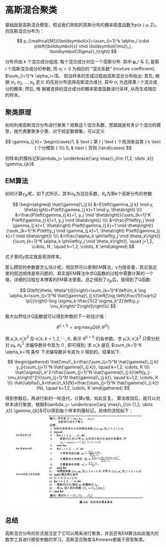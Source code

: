 # 高斯混合聚类


基础就是高斯混合模型，假设我们熟知的高斯分布的概率密度函数为$p(x\mid \mu, \Sigma)$。则高斯混合分布为：

$$
p_{\mathcal{M}}(\boldsymbol{x})=\sum_{i=1}^k \alpha_i \cdot p\left(\boldsymbol{x} \mid \boldsymbol{\mu}\_i, \boldsymbol{\Sigma}\_i\right)
$$

分布共由 $k$ 个混合成分组成, 每个混合成分对应一个高斯分布. 其中 $\boldsymbol{\mu}\_i$ 与 $\Sigma_i$ 是第 $i$ 个高斯混合成分的参数, 而 $\alpha_i>0$ 为相应的 “混合系数” (mixture coefficient), $\sum_{i=1}^k \alpha_i=1$。
假设样本的生成过程由高斯混合分布给出: 首先, 根据 $\alpha_1, \alpha_2, \ldots, \alpha_k$ 定义 的先验分布选择高斯混合成分, 其中 $\alpha_i$ 为选择第 $i$ 个混合成分的概率; 然后, 根 据被选择的混合成分的概率密度函数进行采样, 从而生成相应的样本。

## 聚类原理
如何利用高斯混合分布进行聚类？观察这个混合系数，思路就是有多少个混合的模型，就代表要聚多少类，对于给定数据集，可以定义

$$
\gamma_{j k}= \begin{cases}1, & \text { 第 } j \text { 个观测来自第 } k \text { 个分模型 } \\\\ 0, & \text { 否则 }\end{cases}
$$

则样本j的簇标记$\lambda_j= \underbrace{\arg \max}\_{i\in {1,2, \dots ,k}} \gamma_{jk}$

## EM算法
如何计算$\gamma_{jk}$呢，如下式所示，其中$\alpha_k$为混合系数，$\theta_k$为第k个高斯分布的参数

$$
\begin{aligned}
\hat{\gamma}\_{j k} &=E\left(\gamma_{j k} \mid y, \theta\right)=P\left(\gamma_{j k}=1 \mid y, \theta\right) \\\\
&=\frac{P\left(\gamma_{j k}=1, y_j \mid \theta\right)}{\sum_{k=1}^K P\left(\gamma_{j k}=1, y_j \mid \theta\right)} \\\\
&=\frac{P\left(y_j \mid \gamma_{j k}=1, \theta\right) P\left(\gamma_{j k}=1 \mid \theta\right)}{\sum_{k=1}^K P\left(y_j \mid \gamma_{j k}=1, \theta\right) P\left(\gamma_{j k}=1 \mid \theta\right)} \\\\
&=\frac{\alpha_k \phi\left(y_j \mid \theta_k\right)}{\sum_{k=1}^K \alpha_k \phi\left(y_j \mid \theta_k\right)}, \quad j=1,2, \cdots, N ; \quad k=1,2, \cdots, K
\end{aligned}
$$

式子里的y其实就是观测样本。

那么模型的参数要怎么估计呢，很显然可以使用EM算法，$\gamma$为隐变量，其实我这里的叙述顺序是有问题的，其实是EM算法中求Q函数的过程中需要计算的一个值，详细的过程在本博客的EM算法里面。总之得到了$\gamma_{jk}$后，就得到了Q函数:

$$
Q\left(\theta, \theta^{(i)}\right)=\sum_{k=1}^K\left\{n_k \log \alpha_k+\sum_{j=1}^N \hat{\gamma}\_{j k}\left[\log \left(\frac{1}{\sqrt{2 \pi}}\right)-\log \sigma_k-\frac{1}{2 \sigma_k^2}\left(y_j-\mu_k\right)^2\right]\right\\\}
$$

极大似然估计Q函数就可以得到参数的下一轮估计值：

$$
\theta^{(i+1)}=\arg \max_\theta Q\left(\theta, \theta^{(i)}\right)
$$

用 $\hat{\mu}\_k, \hat{\sigma}\_k^2$ 及 $\hat{\alpha}\_k, k=1,2, \cdots, K$, 表示 $\theta^{(i+1)}$ 的各参数。求 $\hat{\mu}\_k, \hat{\sigma}\_k^2$ 只需分别对 $\mu_k, \sigma_k^2$ 求偏导数并令其为 0 , 即可得到; 求 $\hat{\alpha}\_k$ 是在 $\sum_{k=1}^K \alpha_k=1$ 条件 下求偏导数并令其为 0 得到的。结果如下:

$$
\begin{gathered}
\hat{\mu}\_k=\frac{\sum_{j=1}^N \hat{\gamma}\_{j k} y_j}{\sum_{j=1}^N \hat{\gamma}\_{j k}}, \quad k=1,2, \cdots, K \\\\
\hat{\sigma}\_k^2=\frac{\sum_{j=1}^N \hat{\gamma}\_{j k}\left(y_j-\mu_k\right)^2}{\sum_{j=1}^N \hat{\gamma}\_{j k}}, \quad k=1,2, \cdots, K \\\\
\hat{\alpha}\_k=\frac{n_k}{N}=\frac{\sum_{j=1}^N \hat{\gamma}\_{j k}}{N}, \quad k=1,2, \cdots, K
\end{gathered}
$$

得到参数后，再进行新的一轮迭代，计算$\gamma$值，如此反复。
算法收敛后，就可以对样本进行聚类，根据$\lambda_j= \underbrace{\arg \max}\_{i\in {1,2, \dots ,k}} \gamma_{jk}$可以得到每个样本的簇标记。具体的流程如下：
![](image/Pasted%20image%2020221107214541.png)

## 总结

高斯混合分布的形式就注定了它可以用来进行聚类，并且还有EM算法如此强大的数学工具进行模型参数的学习，高斯混合聚类与Kmeans都属于原型聚类。





